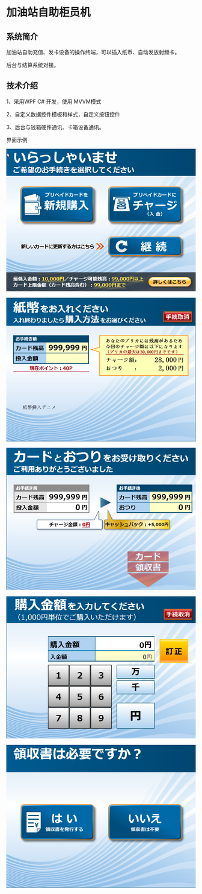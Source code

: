 # 加油站自助柜员机


## 系统简介

加油站自助充值、发卡设备的操作终端，可以插入纸币、自动发放射频卡。

后台与结算系统对接。



## 技术介绍

1、采用WPF C# 开发，使用 MVVM模式

2、自定义数据控件模板和样式，自定义按钮控件

3、后台与钱箱硬件通讯、卡箱设备通讯。



界面示例

![image](https://github.com/yuxianye/ATM/blob/master/images/主菜单.png)

![image](https://github.com/yuxianye/ATM/blob/master/images/插入纸币.png)

![image](https://github.com/yuxianye/ATM/blob/master/images/金额确认.png)

![image](https://github.com/yuxianye/ATM/blob/master/images/输入金额.png)

![image](https://github.com/yuxianye/ATM/blob/master/images/打印小票.png)

